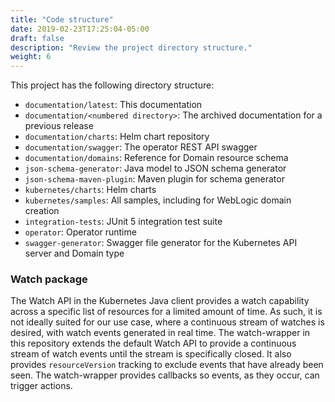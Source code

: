```yaml
---
title: "Code structure"
date: 2019-02-23T17:25:04-05:00
draft: false
description: "Review the project directory structure."
weight: 6
---
```


This project has the following directory structure:

* `documentation/latest`: This documentation
* `documentation/<numbered directory>`: The archived documentation for a previous release
* `documentation/charts`: Helm chart repository
* `documentation/swagger`: The operator REST API swagger
* `documentation/domains`: Reference for Domain resource schema
* `json-schema-generator`: Java model to JSON schema generator
* `json-schema-maven-plugin`: Maven plugin for schema generator
* `kubernetes/charts`: Helm charts
* `kubernetes/samples`: All samples, including for WebLogic domain creation
* `integration-tests`: JUnit 5 integration test suite
* `operator`: Operator runtime
* `swagger-generator`: Swagger file generator for the Kubernetes API server and Domain type

### Watch package

The Watch API in the Kubernetes Java client provides a watch capability across a specific list of resources for a limited amount of time. As such, it is not ideally suited for our use case, where a continuous stream of watches is desired, with watch events generated in real time. The watch-wrapper in this repository extends the default Watch API to provide a continuous stream of watch events until the stream is specifically closed. It also provides `resourceVersion` tracking to exclude events that have already been seen.  The watch-wrapper provides callbacks so events, as they occur, can trigger actions.
